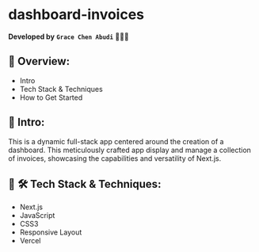 # dashboard-invoices

**Developed by** **`Grace Chen Abudi`** 👩🏽‍💻

## 📣 Overview:

- Intro
- Tech Stack & Techniques
- How to Get Started

## 🔎 Intro:

This is a dynamic full-stack app centered around the creation of a dashboard. This meticulously crafted app display and manage a collection of invoices, showcasing the capabilities and versatility of Next.js.

## 🧰 🛠️ Tech Stack & Techniques:

- Next.js
- JavaScript
- CSS3
- Responsive Layout
- Vercel

